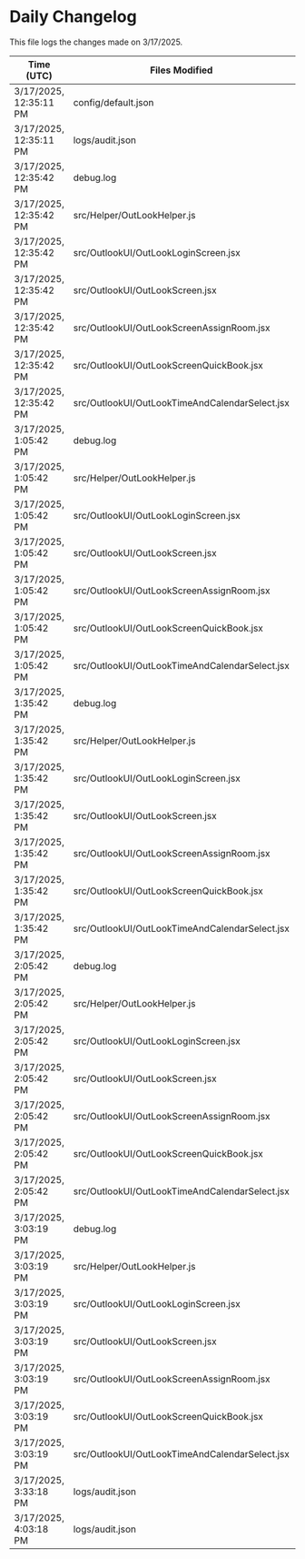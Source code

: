 # Daily Changelog

This file logs the changes made on 3/17/2025.

| Time (UTC)             | Files Modified                    | Changes (Addition/Deletion) |
|------------------------|-----------------------------------|-----------------------------|
| 3/17/2025, 12:35:11 PM | config/default.json | 1 Additions & 1 Deletions |
| 3/17/2025, 12:35:11 PM | logs/audit.json | 5 Additions & 5 Deletions |
| 3/17/2025, 12:35:42 PM | debug.log | 6 Additions & 0 Deletions|
| 3/17/2025, 12:35:42 PM | src/Helper/OutLookHelper.js | 16 Additions & 3 Deletions|
| 3/17/2025, 12:35:42 PM | src/OutlookUI/OutLookLoginScreen.jsx | 4 Additions & 1 Deletions|
| 3/17/2025, 12:35:42 PM | src/OutlookUI/OutLookScreen.jsx | 7 Additions & 3 Deletions|
| 3/17/2025, 12:35:42 PM | src/OutlookUI/OutLookScreenAssignRoom.jsx | 1 Additions & 1 Deletions|
| 3/17/2025, 12:35:42 PM | src/OutlookUI/OutLookScreenQuickBook.jsx | 23 Additions & 8 Deletions|
| 3/17/2025, 12:35:42 PM | src/OutlookUI/OutLookTimeAndCalendarSelect.jsx | 0 Additions & 0 Deletions|
| 3/17/2025, 1:05:42 PM | debug.log | 6 Additions & 0 Deletions|
| 3/17/2025, 1:05:42 PM | src/Helper/OutLookHelper.js | 16 Additions & 3 Deletions|
| 3/17/2025, 1:05:42 PM | src/OutlookUI/OutLookLoginScreen.jsx | 4 Additions & 1 Deletions|
| 3/17/2025, 1:05:42 PM | src/OutlookUI/OutLookScreen.jsx | 7 Additions & 3 Deletions|
| 3/17/2025, 1:05:42 PM | src/OutlookUI/OutLookScreenAssignRoom.jsx | 1 Additions & 1 Deletions|
| 3/17/2025, 1:05:42 PM | src/OutlookUI/OutLookScreenQuickBook.jsx | 23 Additions & 8 Deletions|
| 3/17/2025, 1:05:42 PM | src/OutlookUI/OutLookTimeAndCalendarSelect.jsx | 0 Additions & 0 Deletions|
| 3/17/2025, 1:35:42 PM | debug.log | 6 Additions & 0 Deletions|
| 3/17/2025, 1:35:42 PM | src/Helper/OutLookHelper.js | 16 Additions & 3 Deletions|
| 3/17/2025, 1:35:42 PM | src/OutlookUI/OutLookLoginScreen.jsx | 4 Additions & 1 Deletions|
| 3/17/2025, 1:35:42 PM | src/OutlookUI/OutLookScreen.jsx | 7 Additions & 3 Deletions|
| 3/17/2025, 1:35:42 PM | src/OutlookUI/OutLookScreenAssignRoom.jsx | 1 Additions & 1 Deletions|
| 3/17/2025, 1:35:42 PM | src/OutlookUI/OutLookScreenQuickBook.jsx | 23 Additions & 8 Deletions|
| 3/17/2025, 1:35:42 PM | src/OutlookUI/OutLookTimeAndCalendarSelect.jsx | 0 Additions & 0 Deletions|
| 3/17/2025, 2:05:42 PM | debug.log | 6 Additions & 0 Deletions|
| 3/17/2025, 2:05:42 PM | src/Helper/OutLookHelper.js | 16 Additions & 3 Deletions|
| 3/17/2025, 2:05:42 PM | src/OutlookUI/OutLookLoginScreen.jsx | 4 Additions & 1 Deletions|
| 3/17/2025, 2:05:42 PM | src/OutlookUI/OutLookScreen.jsx | 7 Additions & 3 Deletions|
| 3/17/2025, 2:05:42 PM | src/OutlookUI/OutLookScreenAssignRoom.jsx | 1 Additions & 1 Deletions|
| 3/17/2025, 2:05:42 PM | src/OutlookUI/OutLookScreenQuickBook.jsx | 23 Additions & 8 Deletions|
| 3/17/2025, 2:05:42 PM | src/OutlookUI/OutLookTimeAndCalendarSelect.jsx | 0 Additions & 0 Deletions|
| 3/17/2025, 3:03:19 PM | debug.log | 6 Additions & 0 Deletions|
| 3/17/2025, 3:03:19 PM | src/Helper/OutLookHelper.js | 16 Additions & 3 Deletions|
| 3/17/2025, 3:03:19 PM | src/OutlookUI/OutLookLoginScreen.jsx | 4 Additions & 1 Deletions|
| 3/17/2025, 3:03:19 PM | src/OutlookUI/OutLookScreen.jsx | 7 Additions & 3 Deletions|
| 3/17/2025, 3:03:19 PM | src/OutlookUI/OutLookScreenAssignRoom.jsx | 1 Additions & 1 Deletions|
| 3/17/2025, 3:03:19 PM | src/OutlookUI/OutLookScreenQuickBook.jsx | 23 Additions & 8 Deletions|
| 3/17/2025, 3:03:19 PM | src/OutlookUI/OutLookTimeAndCalendarSelect.jsx | 0 Additions & 0 Deletions|
| 3/17/2025, 3:33:18 PM | logs/audit.json | 5 Additions & 5 Deletions|
| 3/17/2025, 4:03:18 PM | logs/audit.json | 5 Additions & 5 Deletions|
